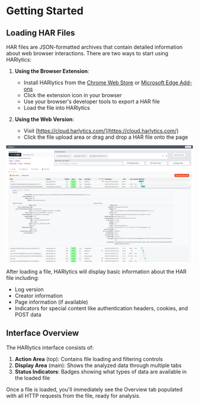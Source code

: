# Getting Started

## Loading HAR Files

HAR files are JSON-formatted archives that contain detailed information about web browser interactions. There are two ways to start using HARlytics:

1. **Using the Browser Extension**:
   - Install HARlytics from the [Chrome Web Store](https://chrome.google.com/webstore/detail/hecpjmmgpbecpeigmoilgcljdkidlbgm) or [Microsoft Edge Add-ons](https://microsoftedge.microsoft.com/addons/detail/harlytics/dhhndkibkdekohnpmhaeeegkcpmpjben)
   - Click the extension icon in your browser
   - Use your browser's developer tools to export a HAR file
   - Load the file into HARlytics

2. **Using the Web Version**:
   - Visit [https://cloud.harlytics.com/](https://cloud.harlytics.com/)
   - Click the file upload area or drag and drop a HAR file onto the page

![Screenshot of file loading](https://github.com/sgrastar/HARlytics/blob/images/images/screenshot_1_0_0_3.png)

After loading a file, HARlytics will display basic information about the HAR file including:
- Log version
- Creator information
- Page information (if available)
- Indicators for special content like authentication headers, cookies, and POST data

## Interface Overview

The HARlytics interface consists of:

1. **Action Area** (top): Contains file loading and filtering controls
2. **Display Area** (main): Shows the analyzed data through multiple tabs
3. **Status Indicators**: Badges showing what types of data are available in the loaded file

Once a file is loaded, you'll immediately see the Overview tab populated with all HTTP requests from the file, ready for analysis.